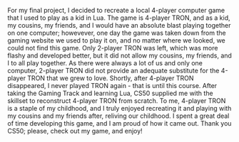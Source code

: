 For my final project, I decided to recreate a local 4-player computer game that I used to play as a kid in Lua. The game is 4-player TRON, and as a kid, my cousins, my friends, and I would have an absolute blast playing together on one computer; howevever, one day the game was taken down from the gaming website we used to play it on, and no matter where we looked, we could not find this game. Only 2-player TRON was left, which was more flashy and developed better, but it did not allow my cousins, my friends, and I to all play together. As there were always a lot of us and only one computer, 2-player TRON did not provide an adequate substitute for the 4-player TRON that we grew to love. Shortly, after 4-player TRON disappeared, I never played TRON again - that is until this course. After taking the Gaming Track and learning Lua, CS50 supplied me with the skillset to reconstruct 4-player TRON from scratch. To me, 4-player TRON is a staple of my childhood, and I truly enjoyed recreating it and playing with my cousins and my friends after, reliving our childhood. I spent a great deal of time developing this game, and I am proud of how it came out. Thank you CS50; please, check out my game, and enjoy!